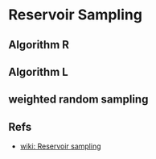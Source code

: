 # Reservoir Sampling

## Algorithm R

## Algorithm L

## weighted random sampling

## Refs

* [wiki: Reservoir sampling](https://en.wikipedia.org/wiki/Reservoir_sampling)
